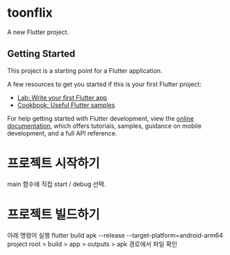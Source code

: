 # toonflix

A new Flutter project.

## Getting Started

This project is a starting point for a Flutter application.

A few resources to get you started if this is your first Flutter project:

- [Lab: Write your first Flutter app](https://docs.flutter.dev/get-started/codelab)
- [Cookbook: Useful Flutter samples](https://docs.flutter.dev/cookbook)

For help getting started with Flutter development, view the
[online documentation](https://docs.flutter.dev/), which offers tutorials,
samples, guidance on mobile development, and a full API reference.


# 프로젝트 시작하기
main 함수에 직접 start / debug 선택.

# 프로젝트 빌드하기
아래 명령어 실행 
flutter build apk --release --target-platform=android-arm64
project root > build > app > outputs > apk 경로에서 파일 확인

